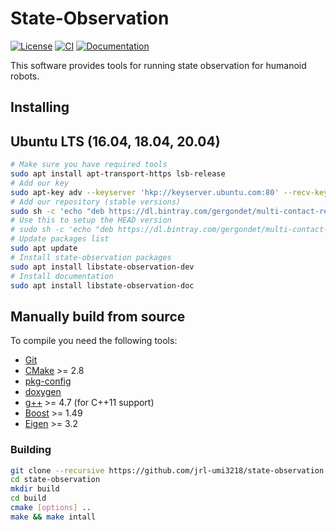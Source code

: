 State-Observation
===========

[![License](https://img.shields.io/badge/License-BSD%202--Clause-green.svg)](https://opensource.org/licenses/BSD-2-Clause)
[![CI](https://github.com/jrl-umi3218/state-observation/workflows/CI%20of%20state-observation/badge.svg?branch=master)](https://github.com/jrl-umi3218/state-observation/actions?query=workflow%3A%22CI+of+state-observation%22)
[![Documentation](https://img.shields.io/badge/website-online-brightgreen?logo=read-the-docs&style=flat)](https://jrl-umi3218.github.io/state-observation/)


This software provides tools for running state observation for humanoid robots.


Installing
------

## Ubuntu LTS (16.04, 18.04, 20.04)

```bash
# Make sure you have required tools
sudo apt install apt-transport-https lsb-release
# Add our key
sudo apt-key adv --keyserver 'hkp://keyserver.ubuntu.com:80' --recv-key 892EA6EE273707C6495A6FB6220D644C64666806
# Add our repository (stable versions)
sudo sh -c 'echo "deb https://dl.bintray.com/gergondet/multi-contact-release $(lsb_release -sc) main" | sudo tee /etc/apt/sources.list.d/multi-contact.list'
# Use this to setup the HEAD version
# sudo sh -c 'echo "deb https://dl.bintray.com/gergondet/multi-contact-release $(lsb_release -sc) main" | sudo tee /etc/apt/sources.list.d/multi-contact.list'
# Update packages list
sudo apt update
# Install state-observation packages
sudo apt install libstate-observation-dev
# Install documentation
sudo apt install libstate-observation-doc
```

## Manually build from source

To compile you need the following tools:

 * [Git]()
 * [CMake]() >= 2.8
 * [pkg-config]()
 * [doxygen]()
 * [g++]() >= 4.7 (for C++11 support)
 * [Boost](http://www.boost.org/doc/libs/1_58_0/more/getting_started/unix-variants.html) >= 1.49
 * [Eigen](http://eigen.tuxfamily.org/index.php?title=Main_Page) >= 3.2

### Building

```sh
git clone --recursive https://github.com/jrl-umi3218/state-observation
cd state-observation
mkdir build
cd build
cmake [options] ..
make && make intall
```
